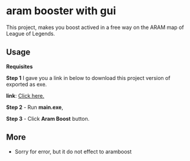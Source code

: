 # aram booster with gui

This project, makes you boost actived in a free way on the ARAM map of League of Legends.



## Usage

**Requisites**

**Step 1** I gave you a link in below to download this project version of exported as exe.

**link**: [Click here.](shorturl.at/beBQ7)

**Step 2** - Run **main.exe**,

**Step 3** - Click **Aram Boost** button.

## More

- Sorry for error, but it do not effect to aramboost
